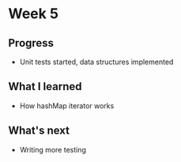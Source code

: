 # Week 5

## Progress
- Unit tests started, data structures implemented

## What I learned
- How hashMap iterator works

## What's next
- Writing more testing